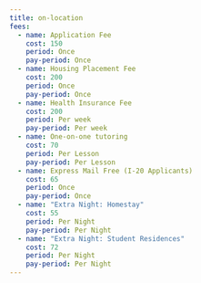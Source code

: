 ```yaml
---
title: on-location
fees:
  - name: Application Fee
    cost: 150
    period: Once
    pay-period: Once
  - name: Housing Placement Fee
    cost: 200
    period: Once
    pay-period: Once
  - name: Health Insurance Fee
    cost: 200
    period: Per week
    pay-period: Per week
  - name: One-on-one tutoring
    cost: 70
    period: Per Lesson
    pay-period: Per Lesson
  - name: Express Mail Free (I-20 Applicants)
    cost: 65
    period: Once
    pay-period: Once
  - name: "Extra Night: Homestay"
    cost: 55
    period: Per Night
    pay-period: Per Night
  - name: "Extra Night: Student Residences"
    cost: 72
    period: Per Night
    pay-period: Per Night
---
```

